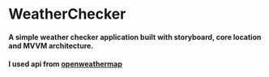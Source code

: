 # WeatherChecker

#### A simple weather checker application built with storyboard, core location and MVVM architecture.
#### I used api from [openweathermap](https://openweathermap.org/)
